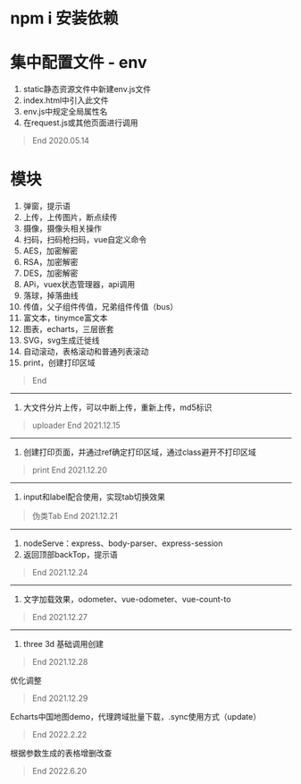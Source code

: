 # npm i 安装依赖

# 集中配置文件 - env
1. static静态资源文件中新建env.js文件
2. index.html中引入此文件
3. env.js中规定全局属性名
4. 在request.js或其他页面进行调用
> End 2020.05.14
# 模块
1. 弹窗，提示语
2. 上传，上传图片，断点续传
3. 摄像，摄像头相关操作
4. 扫码，扫码枪扫码，vue自定义命令
5. AES，加密解密
6. RSA，加密解密
7. DES，加密解密
8. APi，vuex状态管理器，api调用
9. 落球，掉落曲线
10. 传值，父子组件传值，兄弟组件传值（bus）
11. 富文本，tinymce富文本
12. 图表，echarts，三层嵌套
13. SVG，svg生成迁徙线
14. 自动滚动，表格滚动和普通列表滚动
15. print，创建打印区域
> End
---
1. 大文件分片上传，可以中断上传，重新上传，md5标识
> uploader
> End 2021.12.15
---
1. 创建打印页面，并通过ref确定打印区域，通过class避开不打印区域
> print
> End 2021.12.20
---
1. input和label配合使用，实现tab切换效果
> 伪类Tab
> End 2021.12.21
---
1. nodeServe：express、body-parser、express-session
2. 返回顶部backTop，提示语
> End 2021.12.24
---
1. 文字加载效果，odometer、vue-odometer、vue-count-to
> End 2021.12.27
---
1. three 3d 基础调用创建
> End 2021.12.28

优化调整
> End 2021.12.29

Echarts中国地图demo，代理跨域批量下载，.sync使用方式（update）
> End 2022.2.22

根据参数生成的表格增删改查
> End 2022.6.20
